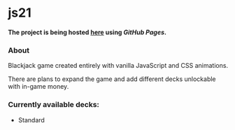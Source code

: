 # js21

**The project is being hosted [here](https://setsuya.github.io/js21/) using *GitHub Pages*.**

### About

Blackjack game created entirely with vanilla JavaScript and CSS animations.

There are plans to expand the game and add different decks unlockable with in-game money.

### Currently available decks:
- Standard